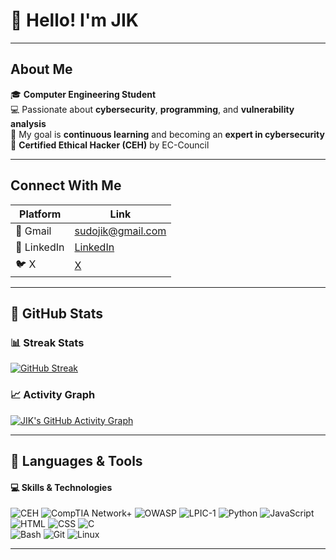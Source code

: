 # 👋 Hello! I'm JIK  

---

## About Me  
🎓 **Computer Engineering Student**  
💻 Passionate about **cybersecurity**, **programming**, and **vulnerability analysis**  
🎯 My goal is **continuous learning** and becoming an **expert in cybersecurity**  
📜 **Certified Ethical Hacker (CEH)** by EC-Council  

---

## Connect With Me  

| Platform    | Link                                                                                      |
|-------------|------------------------------------------------------------------------------------------|
| 📧 Gmail    | [sudojik@gmail.com](mailto:sudojik@gmail.com)                                            |
| 🔗 LinkedIn | [LinkedIn](https://www.linkedin.com/in/jik-4876b2341/)                                   |
| 🐦 X        | [X](https://x.com/cyber_jik?t=3JWCLHPaLMQbSSERkkXmHQ&s=09/)                              |

---

## 🚀 GitHub Stats  

### 📊 Streak Stats
[![GitHub Streak](https://streak-stats.demolab.com?user=jiksec&theme=radical&hide_border=true)](https://git.io/streak-stats)

### 📈 Activity Graph
[![JIK's GitHub Activity Graph](https://activity-graph.herokuapp.com/graph?username=jiksec&theme=react-dark&hide_border=true)](https://github.com/jiksec)

---

## 🚀 Languages & Tools  

#### 💻 **Skills & Technologies**  

![CEH](https://img.shields.io/badge/-CEH-EA1B29?style=for-the-badge&logo=ceh&logoColor=white) ![CompTIA Network+](https://img.shields.io/badge/-Network%2B-003B5C?style=for-the-badge&logo=comptia&logoColor=white) ![OWASP](https://img.shields.io/badge/-OWASP-000000?style=for-the-badge&logo=owasp&logoColor=white) 
![LPIC-1](https://img.shields.io/badge/-LPIC--1-F8C419?style=for-the-badge&logo=linux&logoColor=black) ![Python](https://img.shields.io/badge/-Python-3776AB?style=for-the-badge&logo=python&logoColor=white) ![JavaScript](https://img.shields.io/badge/-JavaScript-F7DF1E?style=for-the-badge&logo=javascript&logoColor=black) ![HTML](https://img.shields.io/badge/-HTML-E34F26?style=for-the-badge&logo=html5&logoColor=white) 
![CSS](https://img.shields.io/badge/-CSS-1572B6?style=for-the-badge&logo=css3&logoColor=white) ![C](https://img.shields.io/badge/-C-A8B9CC?style=for-the-badge&logo=c&logoColor=white)  
![Bash](https://img.shields.io/badge/-Bash-4EAA25?style=for-the-badge&logo=gnu-bash&logoColor=white) ![Git](https://img.shields.io/badge/-Git-F05032?style=for-the-badge&logo=git&logoColor=white) ![Linux](https://img.shields.io/badge/-Linux-FCC624?style=for-the-badge&logo=linux&logoColor=black)  

---
